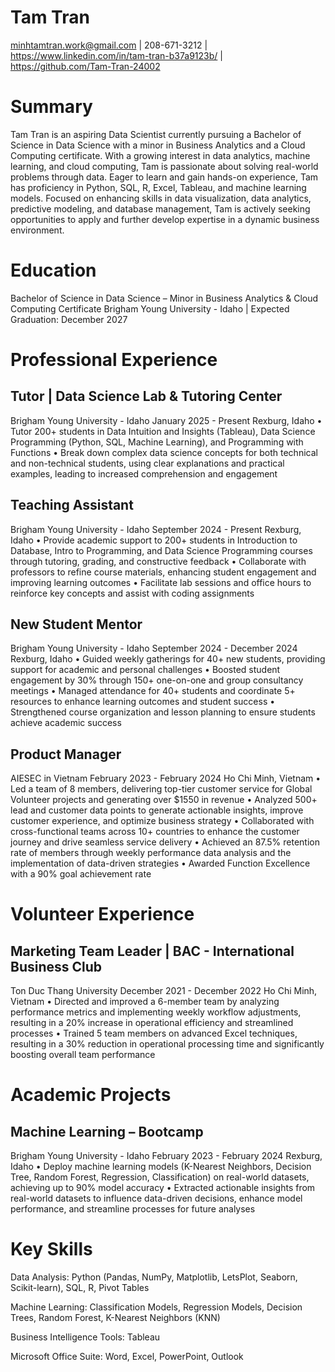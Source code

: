 # Tam Tran
minhtamtran.work@gmail.com | 208-671-3212 | https://www.linkedin.com/in/tam-tran-b37a9123b/ | https://github.com/Tam-Tran-24002

# Summary
Tam Tran is an aspiring Data Scientist currently pursuing a Bachelor of Science in Data Science with a minor in Business Analytics and a Cloud Computing certificate. With a growing interest in data analytics, machine learning, and cloud computing, Tam is passionate about solving real-world problems through data. Eager to learn and gain hands-on experience, Tam has proficiency in Python, SQL, R, Excel, Tableau, and machine learning models. Focused on enhancing skills in data visualization, data analytics, predictive modeling, and database management, Tam is actively seeking opportunities to apply and further develop expertise in a dynamic business environment.

# Education
Bachelor of Science in Data Science – Minor in Business Analytics & Cloud Computing Certificate
Brigham Young University - Idaho | Expected Graduation: December 2027

# Professional Experience
## Tutor | Data Science Lab & Tutoring Center
Brigham Young University - Idaho                                                       January 2025 - Present
Rexburg, Idaho
• Tutor 200+ students in Data Intuition and Insights (Tableau), Data Science Programming (Python, SQL, Machine Learning), and Programming
with Functions
• Break down complex data science concepts for both technical and non-technical students, using clear explanations and practical examples,
leading to increased comprehension and engagement

## Teaching Assistant
Brigham Young University - Idaho                                                     September 2024 - Present
Rexburg, Idaho
• Provide academic support to 200+ students in Introduction to Database, Intro to Programming, and Data Science Programming courses through tutoring, grading, and constructive feedback
• Collaborate with professors to refine course materials, enhancing student engagement and improving learning outcomes
• Facilitate lab sessions and office hours to reinforce key concepts and assist with coding assignments

## New Student Mentor
Brigham Young University - Idaho                                               September 2024 - December 2024
Rexburg, Idaho 
• Guided weekly gatherings for 40+ new students, providing support for academic and personal challenges
• Boosted student engagement by 30% through 150+ one-on-one and group consultancy meetings
• Managed attendance for 40+ students and coordinate 5+ resources to enhance learning outcomes and student success
• Strengthened course organization and lesson planning to ensure students achieve academic success

## Product Manager
AIESEC in Vietnam                                                               February 2023 - February 2024
Ho Chi Minh, Vietnam 
• Led a team of 8 members, delivering top-tier customer service for Global Volunteer projects and generating over $1550 in revenue
• Analyzed 500+ lead and customer data points to generate actionable insights, improve customer experience, and optimize business strategy
• Collaborated with cross-functional teams across 10+ countries to enhance the customer journey and drive seamless service delivery
• Achieved an 87.5% retention rate of members through weekly performance data analysis and the implementation of data-driven strategies
• Awarded Function Excellence with a 90% goal achievement rate

# Volunteer Experience
## Marketing Team Leader | BAC - International Business Club
Ton Duc Thang University                                                        December 2021 - December 2022
Ho Chi Minh, Vietnam
• Directed and improved a 6-member team by analyzing performance metrics and implementing weekly workflow adjustments, resulting in a
20% increase in operational efficiency and streamlined processes
• Trained 5 team members on advanced Excel techniques, resulting in a 30% reduction in operational processing time and significantly
boosting overall team performance

# Academic Projects
## Machine Learning – Bootcamp 
Brigham Young University - Idaho                                                February 2023 - February 2024
Rexburg, Idaho 
• Deploy machine learning models (K-Nearest Neighbors, Decision Tree, Random Forest, Regression, Classification) on real-world datasets, achieving up to 90% model accuracy
• Extracted actionable insights from real-world datasets to influence data-driven decisions, enhance model performance, and streamline processes for future analyses

# Key Skills
Data Analysis: Python (Pandas, NumPy, Matplotlib, LetsPlot, Seaborn, Scikit-learn), SQL, R, Pivot Tables

Machine Learning: Classification Models, Regression Models, Decision Trees, Random Forest, K-Nearest Neighbors (KNN)

Business Intelligence Tools: Tableau

Microsoft Office Suite: Word, Excel, PowerPoint, Outlook